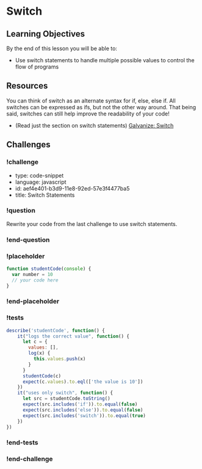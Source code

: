# Switch

## Learning Objectives

By the end of this lesson you will be able to:

* Use switch statements to handle multiple possible values to control the flow of programs

## Resources

You can think of switch as an alternate syntax for if, else, else if. All switches
can be expressed as ifs, but not the other way around. That being said, switches
can still help improve the readability of your code!

* (Read just the section on switch statements) [Galvanize: Switch](https://github.com/gSchool/javascript-curriculum/blob/master/10_Syntax/02_Control_Flow.md#user-content-switch-statement)

## Challenges
### !challenge

* type: code-snippet
* language: javascript
* id: aef4e401-b3d9-11e8-92ed-57e3f4477ba5
* title: Switch Statements

### !question

Rewrite your code from the last challenge to use switch statements.

### !end-question

### !placeholder

```js
function studentCode(console) {
  var number = 10
  // your code here
}
```

### !end-placeholder

### !tests

```js
describe('studentCode', function() {
    it("logs the correct value", function() {
      let c = {
        values: [],
        log(x) {
          this.values.push(x)
        }
      }
      studentCode(c)
      expect(c.values).to.eql(['the value is 10'])
    })
    it("uses only switch", function() {
      let src = studentCode.toString()
      expect(src.includes('if')).to.equal(false)
      expect(src.includes('else')).to.equal(false)
      expect(src.includes('switch')).to.equal(true)
    })
})
```
### !end-tests

### !end-challenge
